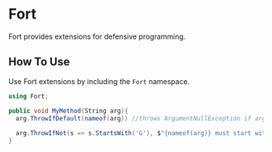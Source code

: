 # Fort #

Fort provides extensions for defensive programming.

## How To Use ##

Use Fort extensions by including the `Fort` namespace.
```cs
using Fort;

public void MyMethod(String arg){
  arg.ThrowIfDefault(nameof(arg)) //throws ArgumentNullException if arg is null
  
  arg.ThrowIfNot(s => s.StartsWith('G'), $"{nameof(arg)} must start with G.", nameof(arg)) //throws ArgumentException when predicate does not match
}
```
